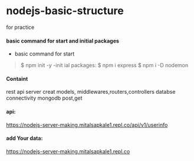 # nodejs-basic-structure
for practice
<br/>
#### basic command for start and initial packages
- basic command for start
> $ npm init -y
-init ial packages:
> $ npm i express
> $ npm i -D nodemon

#### Containt 
rest api
server creat
models, middlewares,routers,controllers
databse connectivity
mongodb
post,get


#### api:
https://nodejs-server-making.mitalsapkale1.repl.co/api/v1/userinfo 

#### add Your data:
https://nodejs-server-making.mitalsapkale1.repl.co
